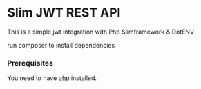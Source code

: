 # Slim JWT REST API

This is a simple jwt integration with Php Slimframework & DotENV  

run composer to install dependencies


### Prerequisites

You need to have  [php](https://php.net/) installed.

